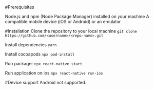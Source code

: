 #Prerequisites

Node.js and npm (Node Package Manager) installed on your machine
A compatible mobile device (iOS or Android) or an emulator

#Installation
Clone the repository to your local machine
`git clone https://github.com/<username>/<repo-name>.git`

Install dependencies
`yarn`

Install cocoapods
`npx pod-install`

Run packager
`npx react-native start`

Run application on ios
`npx react-native run-ios`

#Device support
Android not supported.

